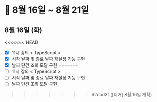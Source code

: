 # 🐯 8월 16일 ~ 8월 21일

## 8월 16일 (화)

<<<<<<< HEAD
- [x] 11시 강의 < TypeScript >
- [x] 시작 날짜 및 종료 날짜 재설정 기능 구현
- [x] 날짜 단건 조회 모달 구현
=======
- [ ] 11시 강의 < TypeScript >
- [ ] 시작 날짜 및 종료 날짜 재설정 기능 구현
- [ ] 날짜 단건 조회 모달 구현
>>>>>>> 62cbd3f ([티거] 8월 16일 계획)
